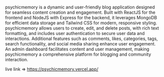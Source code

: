 psychicmemory is a dynamic and user-friendly blog application designed for seamless content creation and engagement. Built with ReactJS for the frontend and NodeJS with Express for the backend, it leverages MongoDB for efficient data storage and Tailwind CSS for modern, responsive styling. psychicmemory allows users to create, edit, and delete posts, with rich text formatting, and includes user authentication to secure user data and interactions. Additional features such as comments, likes, categories, tags, search functionality, and social media sharing enhance user engagement. An admin dashboard facilitates content and user management, making psychicmemory a comprehensive platform for blogging and community interaction.

live link => https://psychicmemory.vercel.app/

